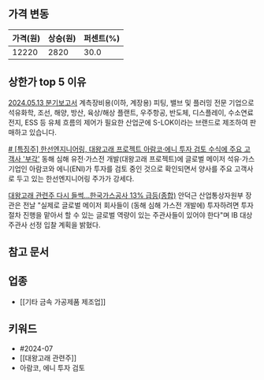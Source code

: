 ## 가격 변동
| 가격(원) | 상승(원) | 퍼센트(%) |
| ----- | ----- | ------ |
| 12220 | 2820  | 30.0   |
## 상한가 top 5 이유
[2024.05.13 분기보고서](https://dart.fss.or.kr/dsaf001/main.do?rcpNo=20240513000631)
계측장비용(이하, 계장용) 피팅, 밸브 및 플러밍 전문 기업으로 석유화학, 조선, 해양, 방산, 육상/해상 플랜트, 우주항공, 반도체, 디스플레이, 수소연료전지, ESS 등 유체 흐름의 제어가 필요한 산업군에 S-LOK이라는 브랜드로 제조하여 판매하고 있습니다.

[# [특징주] 한선엔지니어링, 대왕고래 프로젝트 아람코·에니 투자 검토 수식에 주요 고객사 '부각'](https://www.moneys.co.kr/article/2024072909222089529)
동해 심해 유전·가스전 개발(대왕고래 프로젝트)에 글로벌 메이저 석유·가스 기업인 아람코와 에니(ENI)가 투자를 검토 중인 것으로 확인되면서 양사를 주요 고객사로 두고 있는 한선엔지니어링 주가가 강세다.

[대왕고래 관련주 다시 들썩…한국가스공사 13% 급등(종합)](https://n.news.naver.com/mnews/article/001/0014838115)
안덕근 산업통상자원부 장관은 전날 "실제로 글로벌 메이저 회사들이 (동해 심해 가스전 개발에) 투자하려면 투자 절차 진행을 맡아서 할 수 있는 글로벌 역량이 있는 주관사들이 있어야 한다"며 IB 대상 주관사 선정 입찰 계획을 밝혔다.
## 참고 문서
## 업종
- [[기타 금속 가공제품 제조업]]
## 키워드
- #2024-07
- [[대왕고래 관련주]]
- 아람코, 에니 투자 검토